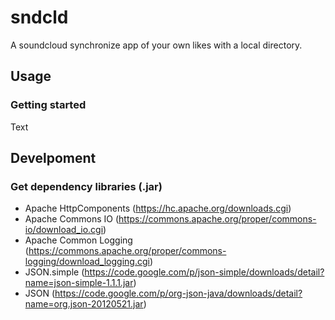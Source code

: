 # sndcld
A soundcloud synchronize app of your own likes with a local directory.

## Usage
### Getting started
Text

## Develpoment
### Get dependency libraries (.jar)
* Apache HttpComponents (https://hc.apache.org/downloads.cgi)
* Apache Commons IO (https://commons.apache.org/proper/commons-io/download_io.cgi)
* Apache Common Logging (https://commons.apache.org/proper/commons-logging/download_logging.cgi)
* JSON.simple (https://code.google.com/p/json-simple/downloads/detail?name=json-simple-1.1.1.jar)
* JSON (https://code.google.com/p/org-json-java/downloads/detail?name=org.json-20120521.jar)